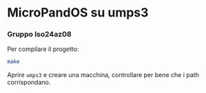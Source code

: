 # MicroPandOS su umps3

### Gruppo lso24az08

Per compilare il progetto:
```bash
make
```

Aprire `umps3` e creare una macchina, controllare per bene che i path corrispondano.